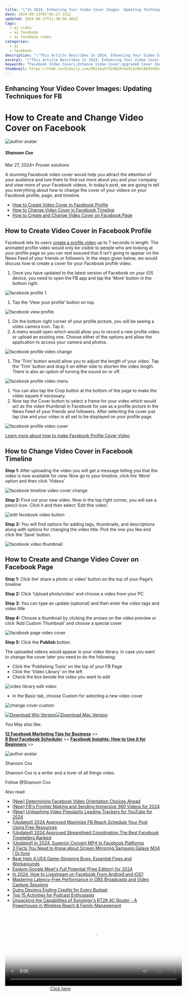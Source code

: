 ```yaml
---
title: "\"In 2024, Enhancing Your Video Cover Images  Updating Techniques for FB\""
date: 2024-09-13T07:05:27.151Z
updated: 2024-09-17T21:38:56.402Z
tags:
  - ai video
  - ai facebook
  - ai facebook video
categories:
  - ai
  - facebook
description: "\"This Article Describes In 2024, Enhancing Your Video Cover Images: Updating Techniques for FB\""
excerpt: "\"This Article Describes In 2024, Enhancing Your Video Cover Images: Updating Techniques for FB\""
keywords: "Facebook Video Covers,Enhance Video Cover,Upgraded Cover Image,Updated FB Cover,Improve Video Coverage,Techniques for Cover Update,Video Cover Editing Tips"
thumbnail: https://thmb.techidaily.com/99216a5fd24020f4e914206166919d3aff0939ed370c089abccf39caae51dc78.jpg
---
```


## Enhancing Your Video Cover Images: Updating Techniques for FB

# How to Create and Change Video Cover on Facebook

![author avatar](https://images.wondershare.com/filmora/article-images/shannon-cox.jpg)

##### Shanoon Cox

 Mar 27, 2024• Proven solutions

A stunning Facebook video cover would help you attract the attention of your audience and lure them to find out more about you and your company and view more of your Facebook videos. In today’s post, we are going to tell you everything about how to change the cover of your videos on your Facebook profile, page, and timeline.

* [How to Create Video Cover In Facebook Profile](#part1)
* [How to Change Video Cover in Facebook Timeline](#part2)
* [How to Create and Change Video Cover on Facebook Page](#part3)

## How to Create Video Cover in Facebook Profile

Facebook lets its users [create a profile video](https://tools.techidaily.com/wondershare/filmora/download/) up to 7 seconds in length. The animated profile video would only be visible to people who are looking at your profile page so you can rest assured that it isn’t going to appear on the News Feed of your friends or followers. In the steps given below, we would discuss how to create a cover for your Facebook profile video.

   1. Once you have updated to the latest version of Facebook on your iOS device, you need to open the FB app and tap the ‘More’ button in the bottom right.

![facebook profile 1 ](https://images.wondershare.com/filmora/article-images/facebook-profile-1.jpg)

   1. Tap the ‘View your profile’ button on top.

![facebook view profile](https://images.wondershare.com/filmora/article-images/facebook-view-profile.jpg)

   1. On the bottom right corner of your profile picture, you will be seeing a video camera icon. Tap it.
   2. A menu would open which would allow you to record a new profile video or upload an existing one. Choose either of the options and allow the application to access your camera and photos.

![facebook profile video change](https://images.wondershare.com/filmora/article-images/facebook-profile-video-change.jpg)

   1. The ‘Trim’ button would allow you to adjust the length of your video. Tap the ‘Trim’ button and drag it on either side to shorten the video length. There is also an option of turning the sound on or off.

![facebook profile video menu](https://images.wondershare.com/filmora/article-images/facebook-profile-video-menu.jpg)

   1. You can also tap the Crop button at the bottom of the page to make the video square if necessary.
   2. Now tap the Cover button to select a frame for your video which would act as the video thumbnail in Facebook for use as a profile picture in the News Feed of your friends and followers. After selecting the cover just tap Use and your video is all set to be displayed on your profile page.

![facebook profile video cover](https://images.wondershare.com/filmora/article-images/facebook-profile-video-cover.jpg)

[Learn more about how to make Facebook Profile Cover Video](https://tools.techidaily.com/wondershare/filmora/download/)

## How to Change Video Cover in Facebook Timeline

**Step 1:** After uploading the video you will get a message telling you that the video is now available for view. Now go to your timeline, click the ‘More’ option and then click ‘Videos’

![facebook timeline video cover change](https://images.wondershare.com/filmora/article-images/facebook-timeline-video-cover-change.jpg)

**Step 2:** Find out your new video. Now in the top right corner, you will see a pencil icon. Click it and then select ‘Edit this video’.

![edit facebook video button](https://images.wondershare.com/filmora/article-images/edit-facebook-video-button.jpg)

**Step 3:** You will find options for adding tags, thumbnails, and descriptions along with options for changing the video title. Pick the one you like and click the ‘Save’ button.

![facebook video thumbnail](https://images.wondershare.com/filmora/article-images/facebook-video-thumbnail.jpg)

## How to Create and Change Video Cover on Facebook Page

**Step 1:**  Click the‘ share a photo or video’ button on the top of your Page’s timeline

**Step 2:**  Click ‘Upload photo/video’ and choose a video from your PC

**Step 3:**  You can type an update (optional) and then enter the video tags and video title

**Step 4:**  Choose a thumbnail by clicking the arrows on the video preview or click ‘Add Custom Thumbnail’ and choose a special cover

![facebook page video cover](https://images.wondershare.com/filmora/article-images/facebook-page-video-cover.jpg)

**Step 5:**  Click the **Publish** button.

The uploaded videos would appear in your video library. In case you want to change the cover later you need to do the following:

* Click the ‘Publishing Tools’ on the top of your FB Page
* Click the ‘Video Library’ on the left
* Check the box beside the video you want to edit

![video library edit video](https://images.wondershare.com/filmora/article-images/video-library-edit-video.jpg)

* In the Basic tab, choose Custom for selecting a new video cover

![change cover custom](https://images.wondershare.com/filmora/article-images/change-cover-custom.jpg)

[![Download Win Version](https://images.wondershare.com/filmora/guide/download-btn-win.jpg)](https://tools.techidaily.com/wondershare/filmora/download/)[![Download Mac Version](https://images.wondershare.com/filmora/guide/download-btn-mac.jpg)](https://tools.techidaily.com/wondershare/filmora/download/)

You May also like:

[**12 Facebook Marketing Tips for Business**](https://tools.techidaily.com/wondershare/filmora/download/) \>>  
[**8 Best Facebook Scheduler**](https://tools.techidaily.com/wondershare/filmora/download/) \>>
[**Facebook Insights: How to Use it for Beginners**](https://tools.techidaily.com/wondershare/filmora/download/) \>>  

![author avatar](https://images.wondershare.com/filmora/article-images/shannon-cox.jpg)

Shanoon Cox

Shanoon Cox is a writer and a lover of all things video.

Follow @Shanoon Cox

<ins class="adsbygoogle"
      style="display:block"
      data-ad-client="ca-pub-7571918770474297"
      data-ad-slot="8358498916"
      data-ad-format="auto"
      data-full-width-responsive="true"></ins>

<span class="atpl-alsoreadstyle">Also read:</span>
<div><ul>
<li><a href="https://facebook-videos.techidaily.com/new-determining-facebook-video-orientation-choices-ahead/"><u>[New] Determining Facebook Video Orientation Choices Ahead</u></a></li>
<li><a href="https://facebook-videos.techidaily.com/new-fbs-frontier-making-and-sending-immersive-360-videos-for-2024/"><u>[New] FB's Frontier Making and Sending Immersive 360 Videos for 2024</u></a></li>
<li><a href="https://youtube-web.techidaily.com/nleashing-video-popularity-leading-trackers-for-youtube-for-2024/"><u>[New] Unleashing Video Popularity Leading Trackers for YouTube for 2024</u></a></li>
<li><a href="https://facebook-videos.techidaily.com/updated-2024-approved-maximize-fb-reach-schedule-your-post-using-free-resources/"><u>[Updated] 2024 Approved Maximize FB Reach Schedule Your Post Using Free Resources</u></a></li>
<li><a href="https://facebook-videos.techidaily.com/updated-2024-approved-streamlined-coordination-the-best-facebook-timetellers-ranked/"><u>[Updated] 2024 Approved Streamlined Coordination The Best Facebook Timetellers Ranked</u></a></li>
<li><a href="https://facebook-videos.techidaily.com/updated-in-2024-superior-convert-mp4-to-facebook-platforms/"><u>[Updated] In 2024, Superior Convert MP4 to Facebook Platforms</u></a></li>
<li><a href="https://screen-mirror.techidaily.com/3-facts-you-need-to-know-about-screen-mirroring-samsung-galaxy-m34-drfone-by-drfone-android/"><u>3 Facts You Need to Know about Screen Mirroring Samsung Galaxy M34 | Dr.fone</u></a></li>
<li><a href="https://common-error.techidaily.com/beat-halo-4-ue4-game-stopping-bugs-essential-fixes-and-workarounds/"><u>Beat Halo 4 UE4 Game-Stopping Bugs: Essential Fixes and Workarounds</u></a></li>
<li><a href="https://screen-activity-recording.techidaily.com/explore-google-meets-full-potential-free-edition-for-2024/"><u>Explore Google Meet's Full Potential (Free Edition) for 2024</u></a></li>
<li><a href="https://facebook-videos.techidaily.com/in-2024-how-to-livestream-on-facebook-from-android-and-ios/"><u>In 2024, How to Livestream on Facebook From Android and iOS?</u></a></li>
<li><a href="https://win-able.techidaily.com/mastering-latency-free-performance-in-obs-broadcasts-and-video-capture-sessions/"><u>Mastering Latency-Free Performance in OBS Broadcasts and Video Capture Sessions</u></a></li>
<li><a href="https://article-helps.techidaily.com/outro-designs-ending-credits-for-every-budget/"><u>Outro Designs Ending Credits for Every Budget</u></a></li>
<li><a href="https://extra-tips.techidaily.com/top-15-activities-for-podcast-enthusiasts/"><u>Top 15 Activities for Podcast Enthusiasts</u></a></li>
<li><a href="https://buynow-help.techidaily.com/unpacking-the-capabilities-of-synologys-rt2-ac-router-a-powerhouse-in-wireless-reach-and-family-management/"><u>Unpacking the Capabilities of Synology's RT2# AC Router - A Powerhouse in Wireless Reach & Family Management</u></a></li>
</ul></div>

<!-- affiliate ads begin -->
<span id="1982462">
					<video width="576" height="240" style="cursor:pointer"
           poster="//a.impactradius-go.com/display-clicktoplayimage/1982462.png"
           onclick="if(!this.playClicked){this.play();this.setAttribute('controls',true);this.playClicked=true;}">
	   <source src="//a.impactradius-go.com/display-ad/22993-1982462">
	   <img src="//a.impactradius-go.com/display-clicktoplayimage/1982462.png" style="border: none; height: 100%; width: 100%; object-fit: contain">
	</video>
	<div style="width:360px;text-align:center"><a href="javascript:window.open(decodeURIComponent('https%3A%2F%2Fhomestyler.sjv.io%2Fc%2F5597632%2F1982462%2F22993'), '_blank');void(0);">Click here</a></div>
</span>
<img height="0" width="0" src="https://imp.pxf.io/i/5597632/1982462/22993" style="position:absolute;visibility:hidden;" border="0" />
<!-- affiliate ads end -->

